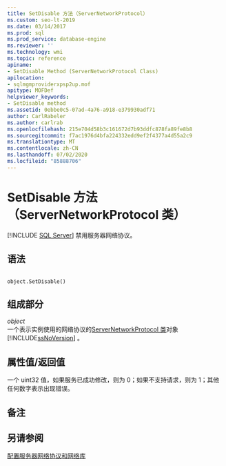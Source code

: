 ```yaml
---
title: SetDisable 方法（ServerNetworkProtocol）
ms.custom: seo-lt-2019
ms.date: 03/14/2017
ms.prod: sql
ms.prod_service: database-engine
ms.reviewer: ''
ms.technology: wmi
ms.topic: reference
apiname:
- SetDisable Method (ServerNetworkProtocol Class)
apilocation:
- sqlmgmproviderxpsp2up.mof
apitype: MOFDef
helpviewer_keywords:
- SetDisable method
ms.assetid: 0ebbe0c5-07ad-4a76-a918-e379930adf71
author: CarlRabeler
ms.author: carlrab
ms.openlocfilehash: 215e704d58b3c161672d7b93ddfc878fa89fe8b8
ms.sourcegitcommit: f7ac1976d4bfa224332edd9ef2f4377a4d55a2c9
ms.translationtype: MT
ms.contentlocale: zh-CN
ms.lasthandoff: 07/02/2020
ms.locfileid: "85888706"
---
```

# <a name="setdisable-method-servernetworkprotocol-class"></a>SetDisable 方法（ServerNetworkProtocol 类）
[!INCLUDE [SQL Server](../../../includes/applies-to-version/sqlserver.md)]
  禁用服务器网络协议。  
  
## <a name="syntax"></a>语法  
  
```  
  
object.SetDisable()  
```  
  
## <a name="parts"></a>组成部分  
 *object*  
 一个表示实例使用的网络协议的[ServerNetworkProtocol 类](../../../relational-databases/wmi-provider-configuration-classes/servernetworkprotocol-class/servernetworkprotocol-class.md)对象 [!INCLUDE[ssNoVersion](../../../includes/ssnoversion-md.md)] 。  
  
## <a name="property-valuereturn-value"></a>属性值/返回值  
 一个 uint32 值，如果服务已成功修改，则为 0；如果不支持请求，则为 1；其他任何数字表示出现错误。  
  
## <a name="remarks"></a>备注  
  
## <a name="see-also"></a>另请参阅  
 [配置服务器网络协议和网络库](https://msdn.microsoft.com/library/ms177485\(v=sql.100\).aspx)  
  
  
